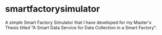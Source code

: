 # smartfactorysimulator
A simple Smart Factory Simulator that I have developed for my Master's Thesis titled "A Smart Data Service for Data Collection in a Smart Factory".
